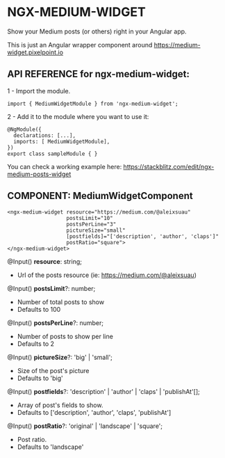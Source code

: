 # NGX-MEDIUM-WIDGET
Show your Medium posts (or others) right in your Angular app.

This is just an Angular wrapper component around https://medium-widget.pixelpoint.io



## API REFERENCE for ngx-medium-widget:

1 - Import the module.

  ```
  import { MediumWidgetModule } from 'ngx-medium-widget';
  ```

2 - Add it to the module where you want to use it:

  ```
  @NgModule({
    declarations: [...],
    imports: [ MediumWidgetModule],
  })
  export class sampleModule { }
  ```

You can check a working example here: https://stackblitz.com/edit/ngx-medium-posts-widget



## COMPONENT: MediumWidgetComponent

```
<ngx-medium-widget resource="https://medium.com/@aleixsuau"
                   postsLimit="10"
                   postsPerLine="3"
                   pictureSize="small"
                   [postfields]="['description', 'author', 'claps']"
                   postRatio="square">
</ngx-medium-widget>
```

@Input()
**resource**: string;
- Url of the posts resource (ie: https://medium.com/@aleixsuau)

@Input()
**postsLimit**?: number;
- Number of total posts to show
- Defaults to 100

@Input()
**postsPerLine**?: number;
- Number of posts to show per line
- Defaults to 2

@Input()
**pictureSize**?: 'big' | 'small';
- Size of the post's picture
- Defaults to 'big'

@Input()
**postfields**?: 'description' | 'author' | 'claps' | 'publishAt'[];
- Array of post's fields to show.
- Defaults to ['description', 'author', 'claps', 'publishAt']

@Input()
**postRatio**?: 'original' | 'landscape' | 'square';
- Post ratio.
- Defaults to 'landscape'

